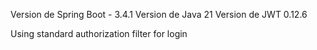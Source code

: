 Version de Spring Boot - 3.4.1
Version de Java 21
Version de JWT 0.12.6

Using standard authorization filter for login
